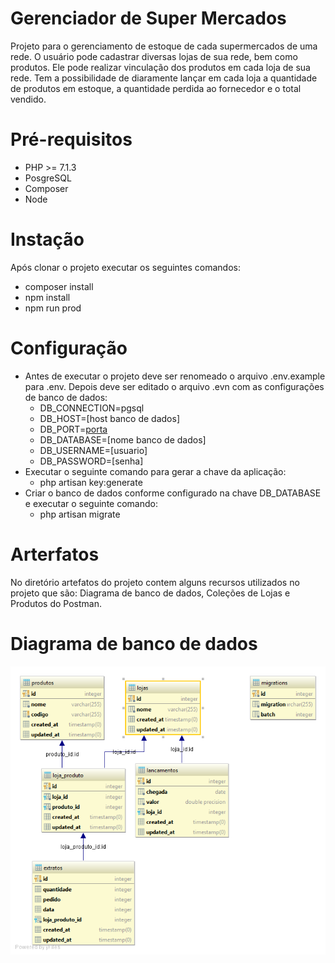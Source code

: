 # Gerenciador de Super Mercados
Projeto para o gerenciamento de estoque de cada supermercados de uma rede. O usuário pode cadastrar diversas lojas de sua rede, bem como produtos. Ele pode realizar vinculação dos produtos em cada loja de sua rede. Tem a possibilidade de diaramente lançar em cada loja a quantidade de produtos em estoque, a quantidade perdida ao fornecedor e o total vendido.

# Pré-requisitos
* PHP >= 7.1.3
* PosgreSQL
* Composer
* Node

# Instação
Após clonar o projeto executar os seguintes comandos:
* composer install
* npm install
* npm run prod

# Configuração
* Antes de executar o projeto deve ser renomeado o arquivo .env.example para .env. Depois deve ser editado o arquivo .evn com as configurações de banco de dados:
    * DB_CONNECTION=pgsql
    * DB_HOST=[host banco de dados]
    * DB_PORT=[porta](padrão:5432)
    * DB_DATABASE=[nome banco de dados]
    * DB_USERNAME=[usuario]
    * DB_PASSWORD=[senha]
 * Executar o seguinte comando para gerar a chave da aplicação:
    * php artisan key:generate
 * Criar o banco de dados conforme configurado na chave DB_DATABASE e executar o seguinte comando:
    * php artisan migrate
      
 # Arterfatos
No diretório artefatos do projeto contem alguns recursos utilizados no projeto que são: Diagrama de banco de dados, Coleções de Lojas e Produtos do Postman.

# Diagrama de banco de dados
![Diagrama Banco de Dados](./artefatos/diagram.png)
